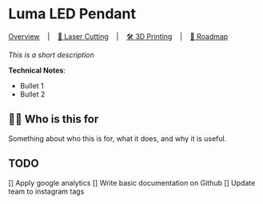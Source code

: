 # Luma LED Pendant

<u>Overview</u> &nbsp;&nbsp;&nbsp;|&nbsp;&nbsp;&nbsp; [🧭 Laser Cutting](./documentation/laser.md) &nbsp;&nbsp;&nbsp;|&nbsp;&nbsp;&nbsp; [🛠️ 3D Printing](./documentation/3dmodel.md) &nbsp;&nbsp;&nbsp;|&nbsp;&nbsp;&nbsp; [🔮 Roadmap](./documentation/roadmap.md)

*This is a short description*

**Technical Notes**:
- Bullet 1
- Bullet 2


## 🙋‍♂️ Who is this for

Something about who this is for, what it does, and why it is useful.

## TODO

[] Apply google analytics
[] Write basic documentation on Github
[] Update team to instagram tags
